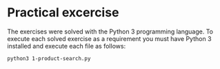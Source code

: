 # Practical excercise

The exercises were solved with the Python 3 programming language. To execute each solved exercise as a requirement you must have Python 3 installed and execute each file as follows:
```bash
python3 1-product-search.py
```